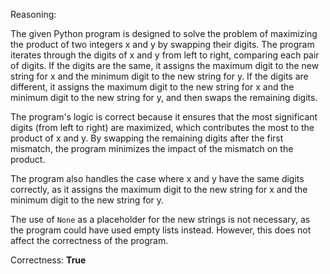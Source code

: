 Reasoning:

The given Python program is designed to solve the problem of maximizing the product of two integers x and y by swapping their digits. The program iterates through the digits of x and y from left to right, comparing each pair of digits. If the digits are the same, it assigns the maximum digit to the new string for x and the minimum digit to the new string for y. If the digits are different, it assigns the maximum digit to the new string for x and the minimum digit to the new string for y, and then swaps the remaining digits.

The program's logic is correct because it ensures that the most significant digits (from left to right) are maximized, which contributes the most to the product of x and y. By swapping the remaining digits after the first mismatch, the program minimizes the impact of the mismatch on the product.

The program also handles the case where x and y have the same digits correctly, as it assigns the maximum digit to the new string for x and the minimum digit to the new string for y.

The use of `None` as a placeholder for the new strings is not necessary, as the program could have used empty lists instead. However, this does not affect the correctness of the program.

Correctness: **True**